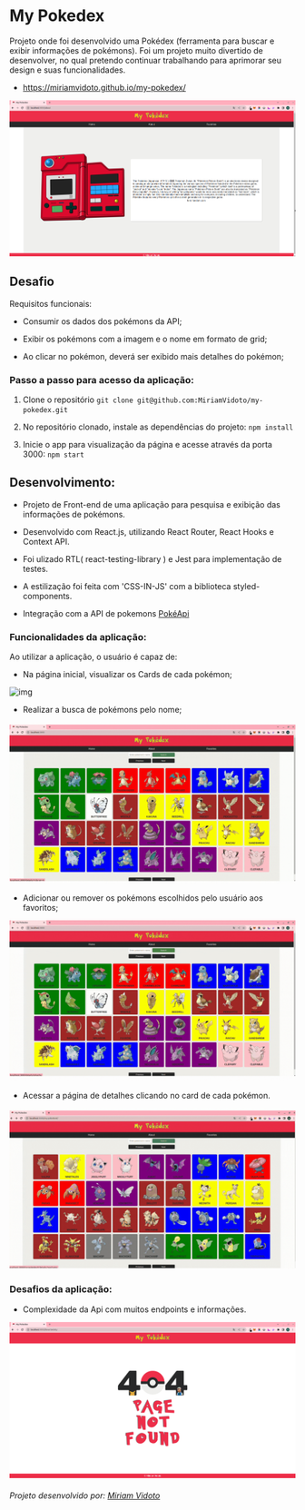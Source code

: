 # My Pokedex

Projeto onde foi desenvolvido uma Pokédex (ferramenta para buscar e exibir informações de pokémons).
Foi um projeto muito divertido de desenvolver, no qual pretendo continuar trabalhando para aprimorar seu design e suas funcionalidades.

- https://miriamvidoto.github.io/my-pokedex/

![img](./pokeAbout.png)

## Desafio

Requisitos funcionais:

- Consumir os dados dos pokémons da API;

- Exibir os pokémons com a imagem e o nome em formato de grid;

- Ao clicar no pokémon, deverá ser exibido mais detalhes do pokémon;

### Passo a passo para acesso da aplicação:
1. Clone o repositório
  ``git clone git@github.com:MiriamVidoto/my-pokedex.git``

2. No repositório clonado, instale as dependências do projeto:
  ``npm install``

3. Inicie o app para visualização da página e acesse através da porta 3000:
  ``npm start``
  

## Desenvolvimento:
- Projeto de Front-end de uma aplicação para pesquisa e exibição das informações de pokémons. 

- Desenvolvido com React.js, utilizando React Router, React Hooks e Context API.

- Foi ulizado RTL( react-testing-library ) e Jest para implementação de testes.

- A estilização foi feita com 'CSS-IN-JS' com a biblioteca styled-components.

- Integração com a API de pokemons [PokéApi](https://pokeapi.co/)

### Funcionalidades da aplicação:
Ao utilizar a aplicação, o usuário é capaz de:

  - Na página inicial, visualizar os Cards de cada pokémon;

  ![img](pokeHome.gif)

  - Realizar a busca de pokémons pelo nome;

  ![img](pokeSearch.gif)

  - Adicionar ou remover os pokémons escolhidos pelo usuário aos favoritos;

  ![img](pokeFavorites.gif)

  - Acessar a página de detalhes clicando no card de cada pokémon.

  ![img](pokeDetails.gif)

### Desafios da aplicação:

  - Complexidade da Api com muitos endpoints e informações.
  
  ![img](./pokeNotFound.png)

###### Projeto desenvolvido por: [Miriam Vidoto](https://github.com/MiriamVidoto)
